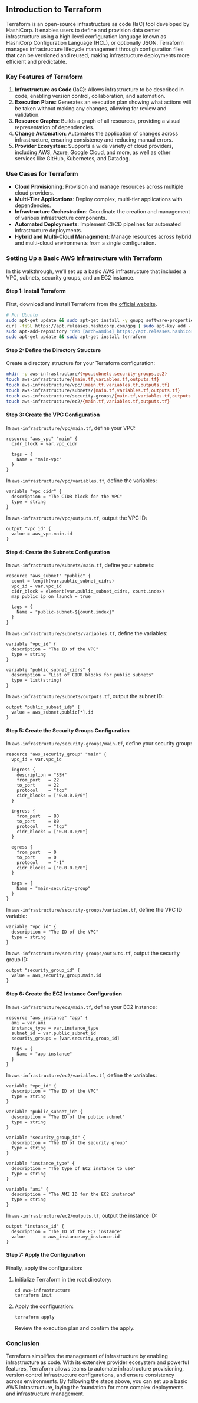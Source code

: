 ## Introduction to Terraform

Terraform is an open-source infrastructure as code (IaC) tool developed by HashiCorp. It enables users to define and provision data center infrastructure using a high-level configuration language known as HashiCorp Configuration Language (HCL), or optionally JSON. Terraform manages infrastructure lifecycle management through configuration files that can be versioned and reused, making infrastructure deployments more efficient and predictable.

### Key Features of Terraform

1. **Infrastructure as Code (IaC)**: Allows infrastructure to be described in code, enabling version control, collaboration, and automation.
2. **Execution Plans**: Generates an execution plan showing what actions will be taken without making any changes, allowing for review and validation.
3. **Resource Graphs**: Builds a graph of all resources, providing a visual representation of dependencies.
4. **Change Automation**: Automates the application of changes across infrastructure, ensuring consistency and reducing manual errors.
5. **Provider Ecosystem**: Supports a wide variety of cloud providers, including AWS, Azure, Google Cloud, and more, as well as other services like GitHub, Kubernetes, and Datadog.

### Use Cases for Terraform

- **Cloud Provisioning**: Provision and manage resources across multiple cloud providers.
- **Multi-Tier Applications**: Deploy complex, multi-tier applications with dependencies.
- **Infrastructure Orchestration**: Coordinate the creation and management of various infrastructure components.
- **Automated Deployments**: Implement CI/CD pipelines for automated infrastructure deployments.
- **Hybrid and Multi-Cloud Management**: Manage resources across hybrid and multi-cloud environments from a single configuration.

### Setting Up a Basic AWS Infrastructure with Terraform

In this walkthrough, we’ll set up a basic AWS infrastructure that includes a VPC, subnets, security groups, and an EC2 instance.

#### Step 1: Install Terraform

First, download and install Terraform from the [official website](https://www.terraform.io/downloads.html).

```bash
# For Ubuntu
sudo apt-get update && sudo apt-get install -y gnupg software-properties-common curl
curl -fsSL https://apt.releases.hashicorp.com/gpg | sudo apt-key add -
sudo apt-add-repository "deb [arch=amd64] https://apt.releases.hashicorp.com $(lsb_release -cs) main"
sudo apt-get update && sudo apt-get install terraform
```

#### Step 2: Define the Directory Structure

Create a directory structure for your Terraform configuration:

```bash
mkdir -p aws-infrastructure/{vpc,subnets,security-groups,ec2}
touch aws-infrastructure/{main.tf,variables.tf,outputs.tf}
touch aws-infrastructure/vpc/{main.tf,variables.tf,outputs.tf}
touch aws-infrastructure/subnets/{main.tf,variables.tf,outputs.tf}
touch aws-infrastructure/security-groups/{main.tf,variables.tf,outputs.tf}
touch aws-infrastructure/ec2/{main.tf,variables.tf,outputs.tf}
```

#### Step 3: Create the VPC Configuration

In `aws-infrastructure/vpc/main.tf`, define your VPC:

```
resource "aws_vpc" "main" {
  cidr_block = var.vpc_cidr

  tags = {
    Name = "main-vpc"
  }
}

```

In `aws-infrastructure/vpc/variables.tf`, define the variables:

```
variable "vpc_cidr" {
  description = "The CIDR block for the VPC"
  type = string
}

```

In `aws-infrastructure/vpc/outputs.tf`, output the VPC ID:

```
output "vpc_id" {
  value = aws_vpc.main.id
}

```

#### Step 4: Create the Subnets Configuration

In `aws-infrastructure/subnets/main.tf`, define your subnets:

```
resource "aws_subnet" "public" {
  count = length(var.public_subnet_cidrs)
  vpc_id = var.vpc_id
  cidr_block = element(var.public_subnet_cidrs, count.index)
  map_public_ip_on_launch = true

  tags = {
    Name = "public-subnet-${count.index}"
  }
}
```

In `aws-infrastructure/subnets/variables.tf`, define the variables:

```
variable "vpc_id" {
  description = "The ID of the VPC"
  type = string
}

variable "public_subnet_cidrs" {
  description = "List of CIDR blocks for public subnets"
  type = list(string)
}

```

In `aws-infrastructure/subnets/outputs.tf`, output the subnet ID:

```
output "public_subnet_ids" {
  value = aws_subnet.public[*].id
}
```

#### Step 5: Create the Security Groups Configuration

In `aws-infrastructure/security-groups/main.tf`, define your security group:

```
resource "aws_security_group" "main" {
  vpc_id = var.vpc_id

  ingress {
    description = "SSH"
    from_port   = 22
    to_port     = 22
    protocol    = "tcp"
    cidr_blocks = ["0.0.0.0/0"]
  }

  ingress {
    from_port   = 80
    to_port     = 80
    protocol    = "tcp"
    cidr_blocks = ["0.0.0.0/0"]
  }

  egress {
    from_port   = 0
    to_port     = 0
    protocol    = "-1"
    cidr_blocks = ["0.0.0.0/0"]
  }

  tags = {
    Name = "main-security-group"
  }
}

```

In `aws-infrastructure/security-groups/variables.tf`, define the VPC ID variable:

```
variable "vpc_id" {
  description = "The ID of the VPC"
  type = string
}

```

In `aws-infrastructure/security-groups/outputs.tf`, output the security group ID:

```
output "security_group_id" {
  value = aws_security_group.main.id
}

```

#### Step 6: Create the EC2 Instance Configuration

In `aws-infrastructure/ec2/main.tf`, define your EC2 instance:

```
resource "aws_instance" "app" {
  ami = var.ami
  instance_type = var.instance_type
  subnet_id = var.public_subnet_id
  security_groups = [var.security_group_id]

  tags = {
    Name = "app-instance"
  }
}

```

In `aws-infrastructure/ec2/variables.tf`, define the variables:

```
variable "vpc_id" {
  description = "The ID of the VPC"
  type = string
}

variable "public_subnet_id" {
  description = "The ID of the public subnet"
  type = string
}

variable "security_group_id" {
  description = "The ID of the security group"
  type = string
}

variable "instance_type" {
  description = "The type of EC2 instance to use"
  type = string
}

variable "ami" {
  description = "The AMI ID for the EC2 instance"
  type = string
}

```

In `aws-infrastructure/ec2/outputs.tf`, output the instance ID:

```
output "instance_id" {
  description = "The ID of the EC2 instance"
  value       = aws_instance.my_instance.id
}
```

#### Step 7: Apply the Configuration

Finally, apply the configuration:

1. Initialize Terraform in the root directory:

   ```
   cd aws-infrastructure
   terraform init
   ```

2. Apply the configuration:

   ```
   terraform apply
   ```

   Review the execution plan and confirm the apply.

### Conclusion

Terraform simplifies the management of infrastructure by enabling infrastructure as code. With its extensive provider ecosystem and powerful features, Terraform allows teams to automate infrastructure provisioning, version control infrastructure configurations, and ensure consistency across environments. By following the steps above, you can set up a basic AWS infrastructure, laying the foundation for more complex deployments and infrastructure management.
